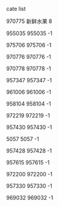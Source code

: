 cate list

970775 新鲜水果 8

955035 955035 -1

975706 975706 -1

970776 970776 -1

970778 970778 -1

957347 957347 -1

961006 961006 -1

958104 958104 -1

972219 972219 -1

957430 957430 -1

5057 5057 -1

957428 957428 -1

957615 957615 -1

972200 972200 -1

957330 957330 -1

969032 969032 -1

